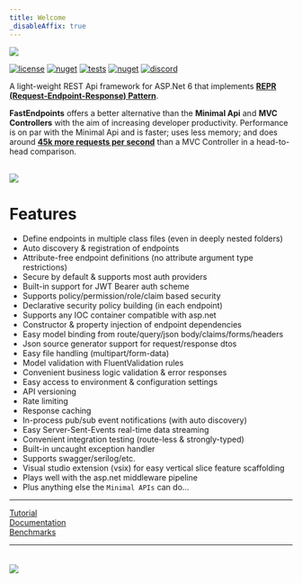 ```yaml
---
title: Welcome
_disableAffix: true
---
```


<div class="logo-container">
  <img src="images/logo.svg">
</div>

<span class="center-content">

[![license](https://img.shields.io/github/license/dj-nitehawk/FastEndpoints?color=blue&label=license&logo=Github&style=flat-square)](https://github.com/dj-nitehawk/FastEndpoints/blob/master/README.md) [![nuget](https://img.shields.io/nuget/v/FastEndpoints?label=version&logo=NuGet&style=flat-square)](https://www.nuget.org/packages/FastEndpoints) [![tests](https://img.shields.io/azure-devops/tests/RyanGunner/FastEndpoints/6?color=blue&label=tests&logo=Azure%20DevOps&style=flat-square)](https://dev.azure.com/RyanGunner/FastEndpoints/_build/latest?definitionId=6) [![nuget](https://img.shields.io/nuget/dt/FastEndpoints?color=blue&label=downloads&logo=NuGet&style=flat-square)](https://www.nuget.org/packages/FastEndpoints) [![discord](https://img.shields.io/discord/933662816458645504?color=blue&label=discord&logo=discord&logoColor=white&style=flat-square)](https://discord.gg/yQZ4uvfF2E)

</span>

<div class="centered-div">

A light-weight REST Api framework for ASP.Net 6 that implements **[REPR (Request-Endpoint-Response) Pattern](https://deviq.com/design-patterns/repr-design-pattern)**.

**FastEndpoints** offers a better alternative than the **Minimal Api** and **MVC Controllers** with the aim of increasing developer productivity. Performance is on par with the Minimal Api and is faster; uses less memory; and does around **[45k more requests per second](https://fast-endpoints.com/wiki/Benchmarks.html)** than a MVC Controller in a head-to-head comparison.

<br/>

<span class="center-content">
  <img src="images/code-sample.png">
</span>

# Features
- Define endpoints in multiple class files (even in deeply nested folders)
- Auto discovery & registration of endpoints
- Attribute-free endpoint definitions (no attribute argument type restrictions)
- Secure by default & supports most auth providers
- Built-in support for JWT Bearer auth scheme
- Supports policy/permission/role/claim based security
- Declarative security policy building (in each endpoint)
- Supports any IOC container compatible with asp.net
- Constructor & property injection of endpoint dependencies
- Easy model binding from route/query/json body/claims/forms/headers
- Json source generator support for request/response dtos
- Easy file handling (multipart/form-data)
- Model validation with FluentValidation rules
- Convenient business logic validation & error responses
- Easy access to environment & configuration settings
- API versioning
- Rate limiting
- Response caching
- In-process pub/sub event notifications (with auto discovery)
- Easy Server-Sent-Events real-time data streaming
- Convenient integration testing (route-less & strongly-typed)
- Built-in uncaught exception handler
- Supports swagger/serilog/etc.
- Visual studio extension (vsix) for easy vertical slice feature scaffolding
- Plays well with the asp.net middleware pipeline
- Plus anything else the `Minimal APIs` can do...
</div>

---

<div class="actions-container">
<div><a href="https://dev.to/djnitehawk/building-rest-apis-in-net-6-the-easy-way-3h0d">Tutorial</a></div>
  <div><a href="wiki/Get-Started.md">Documentation</a></div>
  <div><a href="wiki/Benchmarks.md">Benchmarks</a></div>
</div>

---

<div class="actions-container">
  <a href="https://www.paypal.com/donate?hosted_button_id=AU3SCQX9FXYCS">
    <img src="images/donate.png" style="margin-top:20px;"/>
  </a>
</div>

